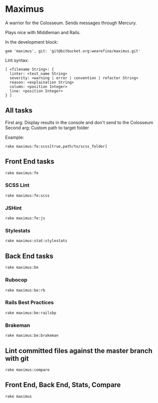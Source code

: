# Maximus

A warrior for the Colosseum. Sends messages through Mercury.

Plays nice with Middleman and Rails.

In the development block:

`gem 'maximus', git: 'git@bitbucket.org:wearefine/maximus.git'`

Lint syntax:

```
[ <filename String>: {
  linter: <test_name String>
  severity: <warning | error | convention | refactor String>
  reason: <explaination String>
  column: <position Integer>
  line: <position Integer>
} ]
```

## All tasks

First arg: Display results in the console and don't send to the Colosseum
Second arg: Custom path to target folder

Example:

`rake maximus:fe:scss[true,path/to/scss_folder]`

## Front End tasks

`rake maximus:fe`

### SCSS Lint

`rake maximus:fe:scss`

### JSHint

`rake maximus:fe:js`

### Stylestats

`rake maximus:stat:stylestats`

## Back End tasks

`rake maximus:be`

### Rubocop

`rake maximus:be:rb`

### Rails Best Practices

`rake maximus:be:railsbp`

### Brakeman

`rake maximus:be:brakeman`

## Lint committed files against the master branch with git

`rake maximus:compare`

## Front End, Back End, Stats, Compare

`rake maximus`
